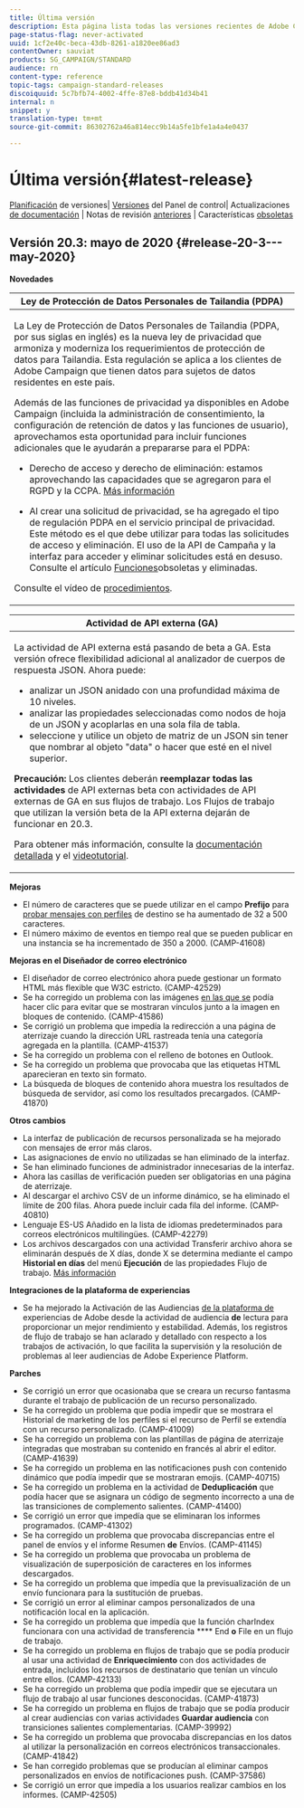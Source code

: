 ```yaml
---
title: Última versión
description: Esta página lista todas las versiones recientes de Adobe Campaign Standard.
page-status-flag: never-activated
uuid: 1cf2e40c-beca-43db-8261-a1820ee86ad3
contentOwner: sauviat
products: SG_CAMPAIGN/STANDARD
audience: rn
content-type: reference
topic-tags: campaign-standard-releases
discoiquuid: 5c7bfb74-4002-4ffe-87e8-bddb41d34b41
internal: n
snippet: y
translation-type: tm+mt
source-git-commit: 86302762a46a814ecc9b14a5fe1bfe1a4a4e0437

---
```



# Última versión{#latest-release}

[Planificación](../../rn/using/release-planning.md) de versiones| [Versiones](https://docs.adobe.com/content/help/es-ES/control-panel/using/release-notes.html) del Panel de control| Actualizaciones [de documentación](../../rn/using/documentation-updates.md) | Notas de revisión [anteriores](../../rn/using/release-notes-2020.md) | Características [obsoletas](../../rn/using/deprecated-features.md)

## Versión 20.3: mayo de 2020 {#release-20-3---may-2020}

**Novedades**

<table> 
<thead> 
<tr> 
<th> <strong>Ley de Protección de Datos Personales de Tailandia (PDPA)</strong><br /> </th> 
</tr> 
</thead> 
<tbody> 
<tr> 
<td> <p>La Ley de Protección de Datos Personales de Tailandia (PDPA, por sus siglas en inglés) es la nueva ley de privacidad que armoniza y moderniza los requerimientos de protección de datos para Tailandia. Esta regulación se aplica a los clientes de Adobe Campaign que tienen datos para sujetos de datos residentes en este país.</p>
<p>Además de las funciones de privacidad ya disponibles en Adobe Campaign (incluida la administración de consentimiento, la configuración de retención de datos y las funciones de usuario), aprovechamos esta oportunidad para incluir funciones adicionales que le ayudarán a prepararse para el PDPA:</p>
<ul>
<li>Derecho de acceso y derecho de eliminación: estamos aprovechando las capacidades que se agregaron para el RGPD y la CCPA. <a href="https://helpx.adobe.com/content/help/en/campaign/kb/acs-privacy.html#righttoaccess">Más información</a> </li>
<li><p>Al crear una solicitud de privacidad, se ha agregado el tipo de regulación PDPA en el servicio principal de privacidad. Este método es el que debe utilizar para todas las solicitudes de acceso y eliminación. El uso de la API de Campaña y la interfaz para acceder y eliminar solicitudes está en desuso.  Consulte el artículo <a href="../../rn/using/deprecated-features.md">Funciones</a>obsoletas y eliminadas.</p></li>
</ul>
<p>Consulte el vídeo de <a href="https://docs.adobe.com/content/help/en/campaign-learn/campaign-standard-tutorials/privacy/privacy-overview.html">procedimientos</a>.</p>
</td> 
</tr> 
</tbody> 
</table>

<table> 
<thead> 
<tr> 
<th> <strong>Actividad de API externa (GA)</strong><br /> </th> 
</tr> 
</thead> 
<tbody> 
<tr> 
  <td> <p>La actividad de API <strong></strong> externa está pasando de beta a GA. Esta versión ofrece flexibilidad adicional al analizador de cuerpos de respuesta JSON. Ahora puede:</p>
<ul>
<li>analizar un JSON anidado con una profundidad máxima de 10 niveles. </li>
<li>analizar las propiedades seleccionadas como nodos de hoja de un JSON y acoplarlas en una sola fila de tabla.</li>
<li>seleccione y utilice un objeto de matriz de un JSON sin tener que nombrar al objeto "data" o hacer que esté en el nivel superior.</li>
</ul>
<p><strong>Precaución:</strong> Los clientes deberán <strong>reemplazar todas las actividades</strong> de API externas beta con actividades de API externas de GA en sus flujos de trabajo.  Los Flujos de trabajo que utilizan la versión beta de la API externa dejarán de funcionar en 20.3.</p>
<p>Para obtener más información, consulte la <a href="../../automating/using/external-api.md">documentación detallada</a> y el <a href="https://docs.adobe.com/content/help/en/campaign-learn/campaign-standard-tutorials/managing-processes-and-data/data-management-activities/external-api-activity.html">videotutorial</a>.</p>
</td> 
</tr> 
</tbody> 
</table>

**Mejoras**

* El número de caracteres que se puede utilizar en el campo **Prefijo** para [probar mensajes con perfiles](../../sending/using/testing-messages-using-target.md) de destino se ha aumentado de 32 a 500 caracteres.
* El número máximo de eventos en tiempo real que se pueden publicar en una instancia se ha incrementado de 350 a 2000. (CAMP-41608)

**Mejoras en el Diseñador de correo electrónico**

* El diseñador de correo electrónico ahora puede gestionar un formato HTML más flexible que W3C estricto. (CAMP-42529)
* Se ha corregido un problema con las imágenes [en las que se](../../designing/using/links.md#inserting-a-link) podía hacer clic para evitar que se mostraran vínculos junto a la imagen en bloques de contenido. (CAMP-41586)
* Se corrigió un problema que impedía la redirección a una página de aterrizaje cuando la dirección URL [](../../designing/using/links.md#about-tracked-urls) rastreada tenía una categoría agregada en la plantilla. (CAMP-41537)
* Se ha corregido un problema con el relleno de botones en Outlook.
* Se ha corregido un problema que provocaba que las etiquetas HTML aparecieran en texto sin formato.
* La búsqueda de bloques de contenido ahora muestra los resultados de búsqueda de servidor, así como los resultados precargados. (CAMP-41870)

**Otros cambios**

* La interfaz de publicación de recursos personalizada se ha mejorado con mensajes de error más claros.
* Las asignaciones de envío no utilizadas se han eliminado de la interfaz.
* Se han eliminado funciones de administrador innecesarias de la interfaz.
* Ahora las casillas de verificación pueden ser obligatorias en una página de aterrizaje.
* Al descargar el archivo CSV de un informe dinámico, se ha eliminado el límite de 200 filas. Ahora puede incluir cada fila del informe. (CAMP-40810)
* Lenguaje ES-US Añadido en la lista de idiomas predeterminados para correos electrónicos multilingües. (CAMP-42279)
* Los archivos descargados con una actividad Transferir archivo ahora se eliminarán después de X días, donde X se determina mediante el campo **Historial en días** del menú **Ejecución** de las propiedades Flujo de trabajo. [Más información](../../automating/using/executing-a-workflow.md#workflow-properties)

**Integraciones de la plataforma de experiencias**

* Se ha mejorado la Activación de las Audiencias [de la plataforma de](../../automating/using/aep-targeting-audiences.md) experiencias de Adobe desde la actividad de audiencia **de** lectura para proporcionar un mejor rendimiento y estabilidad. Además, los registros de flujo de trabajo se han aclarado y detallado con respecto a los trabajos de activación, lo que facilita la supervisión y la resolución de problemas al leer audiencias de Adobe Experience Platform.

**Parches**

* Se corrigió un error que ocasionaba que se creara un recurso fantasma durante el trabajo de publicación de un recurso personalizado.
* Se ha corregido un problema que podía impedir que se mostrara el Historial de marketing de los perfiles si el recurso de Perfil se extendía con un recurso personalizado. (CAMP-41009)
* Se ha corregido un problema con las plantillas de página de aterrizaje integradas que mostraban su contenido en francés al abrir el editor. (CAMP-41639)
* Se ha corregido un problema en las notificaciones push con contenido dinámico que podía impedir que se mostraran emojis. (CAMP-40715)
* Se ha corregido un problema en la actividad de **Deduplicación** que podía hacer que se asignara un código de segmento incorrecto a una de las transiciones de complemento salientes. (CAMP-41400)
* Se corrigió un error que impedía que se eliminaran los informes programados. (CAMP-41302)
* Se ha corregido un problema que provocaba discrepancias entre el panel de envíos y el informe Resumen **de** Envíos. (CAMP-41145)
* Se ha corregido un problema que provocaba un problema de visualización de superposición de caracteres en los informes descargados.
* Se ha corregido un problema que impedía que la previsualización de un envío funcionara para la sustitución de pruebas.
* Se corrigió un error al eliminar campos personalizados de una notificación local en la aplicación.
* Se ha corregido un problema que impedía que la función charIndex funcionara con una actividad de transferencia **** End **o** File en un flujo de trabajo.
* Se ha corregido un problema en flujos de trabajo que se podía producir al usar una actividad de **Enriquecimiento** con dos actividades de entrada, incluidos los recursos de destinatario que tenían un vínculo entre ellos. (CAMP-42133)
* Se ha corregido un problema que podía impedir que se ejecutara un flujo de trabajo al usar funciones desconocidas. (CAMP-41873)
* Se ha corregido un problema en flujos de trabajo que se podía producir al crear audiencias con varias actividades **Guardar audiencia** con transiciones salientes complementarias. (CAMP-39992)
* Se ha corregido un problema que provocaba discrepancias en los datos al utilizar la personalización en correos electrónicos transaccionales. (CAMP-41842)
* Se han corregido problemas que se producían al eliminar campos personalizados en envíos de notificaciones push. (CAMP-37586)
* Se corrigió un error que impedía a los usuarios realizar cambios en los informes. (CAMP-42505)
